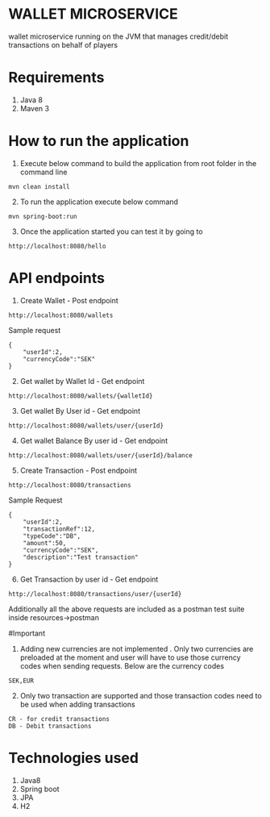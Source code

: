 # WALLET MICROSERVICE
wallet microservice running on the JVM that manages credit/debit
transactions on behalf of players

# Requirements
1. Java 8
2. Maven 3

# How to run the application
1. Execute below command to build the application from root folder in the command line
``` 
mvn clean install
``` 
2. To run the application execute below command
``` 
mvn spring-boot:run
``` 

3. Once the application started you can test it by going to
```
http://localhost:8080/hello
```

# API endpoints
1. Create Wallet - Post endpoint
```
http://localhost:8080/wallets
```
Sample request
````
{
	"userId":2,
	"currencyCode":"SEK"
}
````

2. Get wallet by Wallet Id - Get endpoint
````
http://localhost:8080/wallets/{walletId}
````

3. Get wallet By User id - Get endpoint
````
http://localhost:8080/wallets/user/{userId}
````

4. Get wallet Balance By user id - Get endpoint
````
http://localhost:8080/wallets/user/{userId}/balance
````

5. Create Transaction - Post endpoint
````
http://localhost:8080/transactions
````
Sample Request
````
{
	"userId":2,
	"transactionRef":12,
	"typeCode":"DB",
	"amount":50,
	"currencyCode":"SEK",
	"description":"Test transaction"
}
````

6. Get Transaction by user id - Get endpoint
````
http://localhost:8080/transactions/user/{userId}
````

Additionally all the above requests are included as a postman test suite inside resources->postman

#Important
1. Adding new currencies are not implemented . Only two currencies are preloaded at the moment and user will have to use those currency codes when sending requests. Below are the currency codes
````
SEK,EUR
````
2. Only two transaction are supported and those transaction codes need to be used when adding transactions
````
CR - for credit transactions
DB - Debit transactions

````

# Technologies used
1. Java8
2. Spring boot
3. JPA
4. H2






